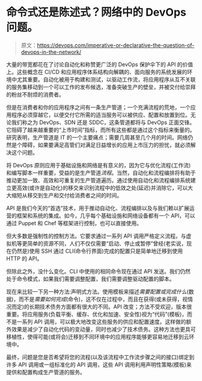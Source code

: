 # 命令式还是陈述式？网络中的 DevOps 问题。

> 原文：<https://devops.com/imperative-or-declarative-the-question-of-devops-in-the-network/>

大量的带宽都花在了讨论自动化和称赞更广泛的 DevOps 保护伞下的 API 的价值上。这些概念在 CI/CD 和应用程序体系结构向解耦的、面向服务的系统发展的环境中尤其重要。自动化被用于构建和测试，以驱动工作流，将应用程序从互不关联的服务集移动到一个可以工作的发布候选，准备突破生产的壁垒，并被交付给崇拜的粉丝不耐烦的消费者。

但是在消费者和你的应用程序之间有一条生产管道；一个充满流程的荒地，一个应用程序必须穿越它，以便交付它所需的适当服务可以被供应、配置和放置到位。无论我们称之为 DevOps、SDN 还是 SDDC，这条管道都将与 DevOps 正面交锋。它阻碍了越来越重要的“上市时间”指标，而所有这些都是通过这个指标来衡量的。研究表明，生产管道是 IT 的一个主要痛点；需要几周甚至几个月的时间。网络仍然是个障碍，如果要满足高管们对满足日益增长的应用上市压力的担忧，就必须解决这个问题。

将 DevOps 原则应用于基础设施和网络是有意义的，因为它与优化流程(工作流)和编写脚本一样重要，受益的是生产管道*流程*。当然，自动化和流程编排将有助于推动更加一致、高效和可重复的生产管道遍历。通过使用自动化和流程编排系统建立更高效(或许是自动化)的移交来识别流程中的低效之处(延迟)并消除它，可以大大缩短从移交到生产和交付给消费者之间的时间。

API 是我们今天的“首选”技术，用于推动自动化、流程编排以及与我们赖以扩展运营的框架和系统的集成。如今，几乎每个基础设施和网络设备都有一个 API，可以通过 Puppet 和 Chef 等框架进行控制，也可以直接使用。

但大多数是强制性的控制方法。它要求通过一系列 API 调用严格定义流程。与虚拟机等更简单的资源不同，人们不仅仅需要“启动、停止或暂停”曾经(老实说，现在仍然是)使用 SSH 通过 CLI(命令行界面)完成的配置只是简单地迁移到使用 HTTP 的 API。

但除此之外，没什么变化。CLI 中使用的相同命令现在通过 API 发送。我们仍然处于命令模式，如果我们需要调整配置，我们需要调整驱动配置的脚本。

现在来比较一下另一种方法:声明式方法。使用模板来描述*需要配置或完成什么*(数据)，而不是*需要如何完成*(命令)，这不仅在过程中，而且在获得(或未获得，视情况而定)的长期技术债务方面都有很大的不同。API 改变；方法不受欢迎，版本很重要。将应用服务(负载平衡、缓存、优化和加速、安全性)视为“代码”(模板)，而不是一系列 API 调用，可以极大地改变这些服务的供应和配置速度。这样做的额外效果是减少了自动化代码的变动量，同时也减少了技术债务。这种方法也更具可移植性，使得可能(或将会)迁移到不同环境中的应用程序能够更容易地迁移到云环境中。

最终，问题是您是否希望将您的流程(以及该流程中工作流步骤之间的接口)绑定到许多 API 调用或一组标准化的 API 调用，这些 API 调用利用声明性策略(模板)来提供和配置构成生产管道的服务。